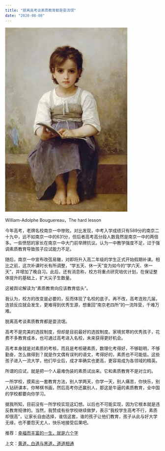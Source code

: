 ```yaml
---
title: "脱离高考谈素质教育都是耍流氓"
date: "2020-08-08"
---
```


  

![连岳文章](images/连岳文章picture-12.jpg)

William-Adolphe Bouguereau，The hard lesson

  

今年高考，老牌名校南京一中惨败。对比发现，中考入学成绩只有589分的南京二十九中，远不如南京一中的631分，但后者高考高分段人数竟然是南京一中的两倍多。一些愤怒的家长在南京一中大门前举牌抗议。认为一中教学强度不足，过于强调素质教育导致孩子应试能力不足。

  

随后，南京一中宣布改弦易辙，对即将升入高二年级的学生正式开始假期补课。相比之前，这次补课时长有所调整，“学五天、休一天”变为如今的“学六天、休一天”，并增加了晚自习。此后，还有消息称，校方将重点研究培优计划，在保证整体提升的基础上，扩大尖子生数量。

  

这被舆论解读为“素质教育向应该教育低头”。

  

我认为，校方的改变是必要的，反而体现了名校的底子。再不改，高考连败几届，连锁反应就会发生，更难得到优秀生源，想重回“南京老四所”的一流阵营，千难万难。

  

脱离高考谈素质教育都是耍流氓。

  

高考不是完美的选拔制度，但却是目前最好的选拔制度。家境贫寒的优秀孩子，花费不多教育成本，也可通过高考进入名校，未来获得更好机会。

  

高考本身就是对素质的考核，而且是考核硬素质，数理化考得好，不够聪明，不够勤奋，怎么做得到？就是作文偶有误判的语文，考得好的，素质也不可能低。这些孩子进入一流大学，他们毕业后，成才率确实也更高，更容易成为各领域的精英。

  

所谓的应试，就是把一个人最难伪装的素质试出来。它和素质教育不是对立的。

  

一所学校，摸索出一套教育方法，别人学两天，你学一天，别人痛苦，你快乐，别人钻研课本，你琴棋书画，然后高考你还赢别人，那这是牛逼的素质教育，全中国的学校都要向你学习。

  

据我所知，目前没有一所学校实现这幻想。以后也不可能实现，因为它根本就是违反教育规律的。当然，我赞成有些学校继续做梦，表示“我校学生高考不行，素质却很高”，让家长自由选择，谁信这套，谁的孩子让他们教育，孩子从此与好大学无缘，也不要怨天尤人，快乐地接受后果吧。

  

推荐：[幸福而丰富的一生，就是六个字](http://mp.weixin.qq.com/s?__biz=MjM5NDU0Mjk2MQ==&mid=2651645764&idx=1&sn=a0de5f4558466e57d7bec4f5aa75a80b&chksm=bd7e635a8a09ea4c7b5a962ee4140ca0d978202d9276f859cfa5a9dffea8bb792d9f2e128cc3&scene=21#wechat_redirect)  

上文：[黄道，白道与黑道，道道相通](http://mp.weixin.qq.com/s?__biz=MjM5NDU0Mjk2MQ==&mid=2651645885&idx=1&sn=e55e770f59503c6d2429e0574b467882&chksm=bd7e63a38a09eab58dcae0e82c9136f04f29c16f84ae50c7d689068297d39ae1f4791bef3037&scene=21#wechat_redirect)
